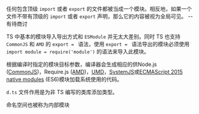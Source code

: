 任何包含顶级 `import` 或者 `export` 的文件都被当成一个模块。相反地，如果一个文件不带有顶级的 `import` 或者 `export` 声明，那么它的内容被视为全局可见。 -- 有待商讨

TS 中基本的模块导入导出方式和 `ESModule` 并无太大差别。同时 TS 也支持 `CommonJS` 和 `AMD` 的 `export = ` 语法，使用 `export = ` 语法导出的模块必须使用 `import module = require('module')` 的语法来导入此模块。

根据编译时指定的模块目标参数，编译器会生成相应的供Node.js ([CommonJS](http://wiki.commonjs.org/wiki/CommonJS))，Require.js ([AMD](https://github.com/amdjs/amdjs-api/wiki/AMD))，[UMD](https://github.com/umdjs/umd)，[SystemJS](https://github.com/systemjs/systemjs)或[ECMAScript 2015 native modules](http://www.ecma-international.org/ecma-262/6.0/#sec-modules) (ES6)模块加载系统使用的代码。

`d.ts` 文件作用是为非 TS 编写的类库添加类型。

命名空间也被称为内部模块

